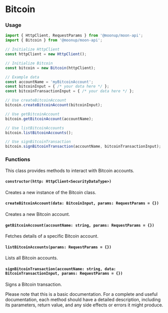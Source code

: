 # Bitcoin

### Usage

```typescript
import { HttpClient, RequestParams } from '@moonup/moon-api';
import { Bitcoin } from '@moonup/moon-api';

// Initialize HttpClient
const httpClient = new HttpClient();

// Initialize Bitcoin
const bitcoin = new Bitcoin(httpClient);

// Example data
const accountName = 'myBitcoinAccount';
const bitcoinInput = { /* your data here */ };
const bitcoinTransactionInput = { /* your data here */ };

// Use createBitcoinAccount
bitcoin.createBitcoinAccount(bitcoinInput);

// Use getBitcoinAccount
bitcoin.getBitcoinAccount(accountName);

// Use listBitcoinAccounts
bitcoin.listBitcoinAccounts();

// Use signBitcoinTransaction
bitcoin.signBitcoinTransaction(accountName, bitcoinTransactionInput);
```

### Functions

This class provides methods to interact with Bitcoin accounts.

#### `constructor(http: HttpClient<SecurityDataType>)`

Creates a new instance of the Bitcoin class.

#### `createBitcoinAccount(data: BitcoinInput, params: RequestParams = {})`

Creates a new Bitcoin account.

#### `getBitcoinAccount(accountName: string, params: RequestParams = {})`

Fetches details of a specific Bitcoin account.

#### `listBitcoinAccounts(params: RequestParams = {})`

Lists all Bitcoin accounts.

#### `signBitcoinTransaction(accountName: string, data: BitcoinTransactionInput, params: RequestParams = {})`

Signs a Bitcoin transaction.

Please note that this is a basic documentation. For a complete and useful documentation, each method should have a detailed description, including its parameters, return value, and any side effects or errors it might produce.
